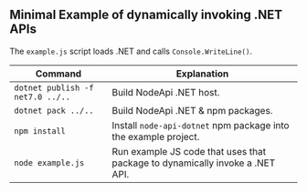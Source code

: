 
## Minimal Example of dynamically invoking .NET APIs
The `example.js` script loads .NET  and calls `Console.WriteLine()`.

| Command                          | Explanation
|----------------------------------|--------------------------------------------------
| `dotnet publish -f net7.0 ../..` | Build NodeApi .NET host.
| `dotnet pack ../..`              | Build NodeApi .NET & npm packages.
| `npm install`                    | Install `node-api-dotnet` npm package into the example project.
| `node example.js`                | Run example JS code that uses that package to dynamically invoke a .NET API.

